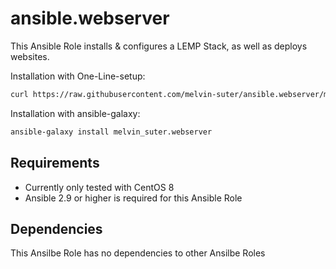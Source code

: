 # ansible.webserver

This Ansible Role installs & configures a LEMP Stack, as well as deploys websites.

Installation with One-Line-setup:

``` bash
curl https://raw.githubusercontent.com/melvin-suter/ansible.webserver/master/setup.sh | sh
```

Installation with ansible-galaxy:

``` bash
ansible-galaxy install melvin_suter.webserver
```

## Requirements

* Currently only tested with CentOS 8
* Ansible 2.9 or higher is required for this Ansible Role

## Dependencies

This Ansilbe Role has no dependencies to other Ansilbe Roles
